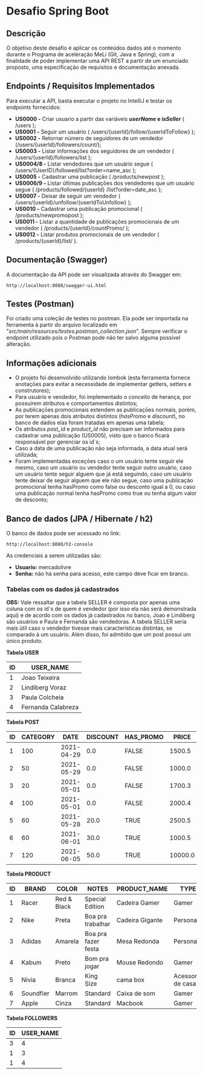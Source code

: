 # Desafio Spring Boot

## Descrição
O objetivo deste desafio é aplicar os conteúdos dados até o momento durante o Programa de aceleração MeLi 
(Git, Java e Spring), com a finalidade de poder implementar uma API REST a partir de um enunciado proposto, uma 
especificação de requisitos e documentação anexada.

## Endpoints / Requisitos Implementados

Para executar a API, basta executar o projeto no IntelliJ e testar os endpoints fornecidos:
* **US0000 -** Criar usuario a partir das variáveis ***userName* e *isSeller*** ( /users );
* **US0001 -** Seguir um usuário ( /users/{userId}/follow/{userIdToFollow} );
* **US0002 -** Retornar número de seguidores de um vendedor (/users/{userId}/followers/count/);
* **US0003 -** Listar informações dos seguidores de um vendedor ( /users/{userId}/followers/list );
* **US0004/8 -** Listar vendedores que um usuário segue ( /users/{UserID}/followed/list?order=name_asc );
* **US0005 -** Cadastrar uma publicaçāo ( /products/newpost );
* **US0006/9 -** Listar últimas publicações dos vendedores que um usuário segue ( /products/followed/{userId}
  /list?order=date_asc );
* **US0007 -** Deixar de seguir um vendedor ( /users/{userId}/unfollow/{userIdToUnfollow} );
* **US0010 -** Cadastrar uma publicação promocional ( /products/newpromopost );
* **US0011 -** Listar a quantidade de publicações promocionais de um vendedor ( /products/{userId}/countPromo/ );
* **US0012 -** Listar produtos promocionais de um vendedor ( /products/{userId}/list/ ).


## Documentação (Swagger)

A documentação da API pode ser visualizada através do Swagger em:
```
http://localhost:8080/swagger-ui.html
```


## Testes (Postman)

Foi criado uma coleção de testes no postman. Ela pode ser importada na ferramenta à partir do arquivo localizado em 
"*src/main/resources/testes.postman_collection.json*". Sempre verificar o endpoint utilizado pois o Postman pode
não ter salvo alguma possível alteração.


## Informações adicionais

* O projeto foi desenvolvido utilizando lombok (esta ferramenta fornece anotaçōes para evitar a necessidade de
  implementar getters, setters e construtores);
* Para usuário e vendedor, foi implementado o conceito de herança, por possuírem atributos e comportamentos distintos;
* As publicaçōes promocionais extendem as publicaçōes normais, porém, por terem apenas dois atributos distintos
  (*hasPromo* e *discount*), no banco de dados elas foram tratadas em apenas uma tabela;
* Os atributos *post_id* e *product_id* não precisam ser informados para cadastrar uma publicação (US0005), visto que
  o banco ficará responsável por gerenciar os id`s;
* Caso a data de uma publicação não seja informada, a data atual será utilizada;
* Foram implementadas exceçōes caso o um usuário tente seguir ele mesmo, caso um usuário ou vendedor tente seguir outro
  usuário, caso um usuário tente seguir alguem que já está seguindo, caso um usuário tente deixar de seguir alguem que
  ele não segue, caso uma publicação promocional tenha hasPromo como false ou desconto igual a 0, ou caso uma publicação
  normal tenha hasPromo como true ou tenha algum valor de desconto;


## Banco de dados (JPA / Hibernate / h2)

O banco de dados pode ser acessado no link:
```
http://localhost:8080/h2-console
```

As credenciais a serem utilizadas são:

* **Usuario:** mercadolivre
* **Senha:** não há senha para acesso, este campo deve ficar em branco.

<h3>Tabelas com os dados já cadastrados</h3>

**OBS:** Vale ressaltar que a tabela SELLER é composta por apenas uma coluna com os id`s de quem é vendedor 
(por isso ela não será demonstrada aqui) e de acordo com os dados já cadastrados no banco, Joao e Lindiberg 
são usuários e Paula e Fernanda são vendedoras. A tabela SELLER seria mais útil caso o vendedor tivesse mais 
características distintas, se comparado à um usuário. Além disso, foi admitido que um post possui um único produto.

**Tabela USER**

ID | USER_NAME |
--- | --- | 
1 | Joao Teixeira
2 | Lindiberg Voraz
3 | Paula Colcheia 
4 | Fernanda Calabreza

**Tabela POST**

ID | CATEGORY | DATE | DISCOUNT | HAS_PROMO | PRICE | PRODUCT_ID | SELLER_ID
--- | --- | --- | --- | --- | --- | --- | ---
1 | 100 | 2021-04-29 | 0.0 | FALSE | 1500.5 | 1 | 3
2 | 50 | 2021-05-29 | 0.0 | FALSE | 1000.0 | 2 | 3
3 | 20 | 2021-05-01 | 0.0 | FALSE | 1700.3 | 3 | 3
4 | 100 | 2021-05-01 | 0.0 | FALSE | 2000.4 | 4 | 4
5 | 60 | 2021-05-28 | 20.0 | TRUE | 2500.5 | 5 | 3
6 | 60 | 2021-06-01 | 30.0  | TRUE | 1000.5 | 6 | 3
7 | 120 | 2021-06-05 | 50.0 | TRUE | 10000.0 | 7 | 3

**Tabela PRODUCT**

ID | BRAND | COLOR | NOTES | PRODUCT_NAME | TYPE
--- | --- | --- | --- | --- | --- 
1 | Racer | Red & Black | Special Edition | Cadeira Gamer | Gamer
2 | Nike | Preta | Boa pra trabalhar | Cadeira Gigante | Personal
3 | Adidas | Amarela | Boa pra fazer festa | Mesa Redonda | Personal
4 | Kabum | Preto | Bom pra jogar | Mouse Redondo | Gamer 
5 | Nivia | Branca | King Size | cama box | Acessorio de casa
6 | Soundfier | Marrom | Standard  | Caixa de som | Gamer
7 | Apple | Cinza | Standard | Macbook | Gamer

**Tabela FOLLOWERS**

ID | USER_NAME |
--- | --- | 
3 | 4
1 | 3
1 | 4

